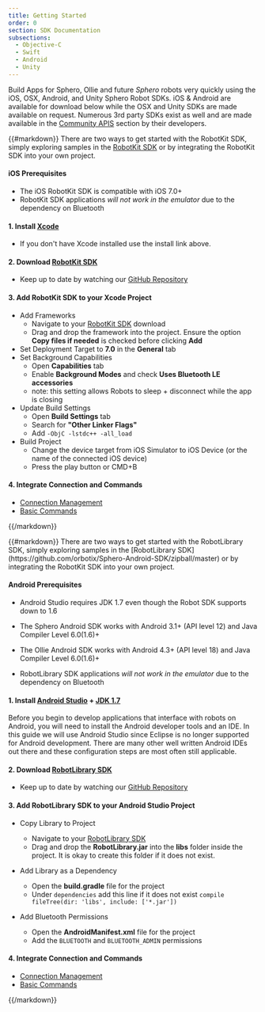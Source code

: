```yaml
---
title: Getting Started
order: 0
section: SDK Documentation
subsections:
  - Objective-C
  - Swift
  - Android
  - Unity
---
```


Build Apps for Sphero, Ollie and future *Sphero* robots very quickly using the iOS, OSX, Android, and Unity Sphero Robot SDKs.  iOS & Android are available for download below while the OSX and Unity SDKs are made available on request.  Numerous 3rd party SDKs exist as well and are made available in the [Community APIS](/javascript-sdk) section by their developers.

<!-- todo use include / partial but still allow editing of said include -->

<div class="objective-c swift language-only">

{{#markdown}}
There are two ways to get started with the RobotKit SDK, simply exploring samples in the [RobotKit SDK](https://github.com/orbotix/Sphero-iOS-SDK/zipball/master) or by integrating the RobotKit SDK into your own project.

#### iOS Prerequisites

- The iOS RobotKit SDK is compatible with iOS 7.0+
- RobotKit SDK applications *will not work in the emulator* due to the dependency on Bluetooth

#### 1. Install [Xcode](https://macappsto.re/us/Bk9QD.m)
- If you don't have Xcode installed use the install link above.
 
#### 2. Download [RobotKit SDK](https://github.com/orbotix/Sphero-iOS-SDK/zipball/master)
- Keep up to date by watching our [GitHub Repository](https://github.com/orbotix/Sphero-iOS-SDK)

#### 3. Add RobotKit SDK to your Xcode Project
- Add Frameworks
	- Navigate to your [RobotKit SDK](https://github.com/orbotix/Sphero-iOS-SDK/zipball/master) download
	- Drag and drop the framework into the project. Ensure the option **Copy files if needed** is checked before clicking **Add**
- Set Deployment Target to **7.0** in the **General** tab
- Set Background Capabilities
	- Open **Capabilities** tab
	- Enable **Background Modes** and check **Uses Bluetooth LE accessories** 
	- note: this setting allows Robots to sleep + disconnect while the app is closing
- Update Build Settings
	- Open **Build Settings** tab
	- Search for **"Other Linker Flags"**
	- Add ```-ObjC -lstdc++ -all_load```
- Build Project
	- Change the device target from iOS Simulator to iOS Device (or the name of the connected iOS device)
	- Press the play button or CMD+B


#### 4. Integrate Connection and Commands

- [Connection Management](/sdk-documentation/connection-management)	
- [Basic Commands](/sdk-documentation/basic-commands)

{{/markdown}}
</div>




<div class="java language-only">
{{#markdown}}
There are two ways to get started with the RobotLibrary SDK, simply exploring samples in the [RobotLibrary SDK](https://github.com/orbotix/Sphero-Android-SDK/zipball/master) or by integrating the RobotKit SDK into your own project.

#### Android Prerequisites

- Android Studio requires JDK 1.7 even though the Robot SDK supports down to 1.6
- The Sphero Android SDK works with Android 3.1+ (API level 12) and Java Compiler Level 6.0(1.6)+
- The Ollie Android SDK works with Android 4.3+ (API level 18) and Java Compiler Level 6.0(1.6)+

- RobotLibrary SDK applications *will not work in the emulator* due to the dependency on Bluetooth

#### 1. Install [Android Studio](http://developer.android.com/sdk/index.html) + [JDK 1.7](http://www.oracle.com/technetwork/java/javase/downloads/jdk7-downloads-1880260.html)
Before you begin to develop applications that interface with robots on Android, you will need to install the Android developer tools and an IDE. In this guide we will use Android Studio since Eclipse is no longer supported for Android development. There are many other well written Android IDEs out there and these configuration steps are most often still applicable.

#### 2. Download [RobotLibrary SDK](https://github.com/orbotix/Sphero-Android-SDK/zipball/master)
- Keep up to date by watching our [GitHub Repository](https://github.com/orbotix/Sphero-Android-SDK)

#### 3. Add RobotLibrary SDK to your Android Studio Project
- Copy Library to Project
 	- Navigate to your [RobotLibrary SDK](https://github.com/orbotix/Sphero-Android-SDK/zipball/master)
 	- Drag and drop the **RobotLibrary.jar** into the **libs** folder inside the project. It is okay to create this folder if it does not exist.
- Add Library as a Dependency
	- Open the **build.gradle** file for the project
	- Under ```dependencies``` add this line if it does not exist ```compile fileTree(dir: 'libs', include: ['*.jar'])```

- Add Bluetooth Permissions
	- Open the **AndroidManifest.xml** file for the project
	- Add the ```BLUETOOTH``` and ```BLUETOOTH_ADMIN``` permissions

#### 4. Integrate Connection and Commands

- [Connection Management](/sdk-documentation/connection-management)	
- [Basic Commands](/sdk-documentation/basic-commands)
	
{{/markdown}}
</div>







